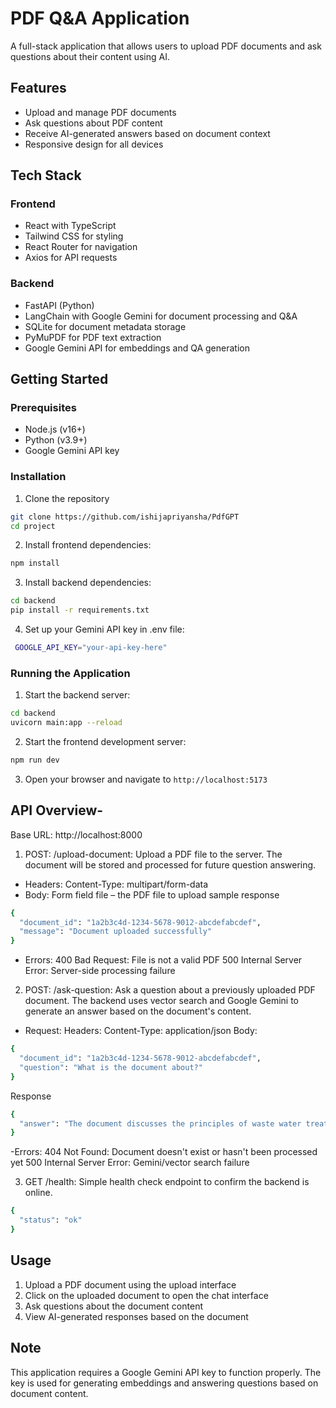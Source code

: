 # PDF Q&A Application

A full-stack application that allows users to upload PDF documents and ask questions about their content using AI.

## Features

- Upload and manage PDF documents
- Ask questions about PDF content
- Receive AI-generated answers based on document context
- Responsive design for all devices

## Tech Stack

### Frontend
- React with TypeScript
- Tailwind CSS for styling
- React Router for navigation
- Axios for API requests

### Backend
- FastAPI (Python)
- LangChain with Google Gemini for document processing and Q&A
- SQLite for document metadata storage
- PyMuPDF for PDF text extraction
- Google Gemini API for embeddings and QA generation

## Getting Started

### Prerequisites

- Node.js (v16+)
- Python (v3.9+)
- Google Gemini API key

### Installation

1. Clone the repository
```bash
git clone https://github.com/ishijapriyansha/PdfGPT
cd project
```
2. Install frontend dependencies:
```bash
npm install
```

3. Install backend dependencies:
```bash
cd backend
pip install -r requirements.txt
```

4. Set up your Gemini API key in .env file:
```bash
 GOOGLE_API_KEY="your-api-key-here"
```

### Running the Application

1. Start the backend server:
```bash
cd backend
uvicorn main:app --reload
```

2. Start the frontend development server:
```bash
npm run dev
```

3. Open your browser and navigate to `http://localhost:5173`

## API Overview-
Base URL: http://localhost:8000

1. POST: /upload-document: Upload a PDF file to the server. The document will be stored and processed for future question answering.
- Headers:
Content-Type: multipart/form-data
- Body: Form field file – the PDF file to upload
sample response
```bash
{
  "document_id": "1a2b3c4d-1234-5678-9012-abcdefabcdef",
  "message": "Document uploaded successfully"
}
```
- Errors:
400 Bad Request: File is not a valid PDF
500 Internal Server Error: Server-side processing failure


2. POST: /ask-question: Ask a question about a previously uploaded PDF document. The backend uses vector search and Google Gemini to generate an answer based on the document's content.
- Request: Headers:
Content-Type: application/json
Body:
```bash
{
  "document_id": "1a2b3c4d-1234-5678-9012-abcdefabcdef",
  "question": "What is the document about?"
}
```
Response
```bash
{
  "answer": "The document discusses the principles of waste water treatment in the paper industry..."
}
```

-Errors:
404 Not Found: Document doesn't exist or hasn't been processed yet
500 Internal Server Error: Gemini/vector search failure

3. GET /health: Simple health check endpoint to confirm the backend is online.
```bash
{
  "status": "ok"
}
```
## Usage

1. Upload a PDF document using the upload interface
2. Click on the uploaded document to open the chat interface
3. Ask questions about the document content
4. View AI-generated responses based on the document

## Note

This application requires a Google Gemini API key to function properly. The key is used for generating embeddings and answering questions based on document content.
